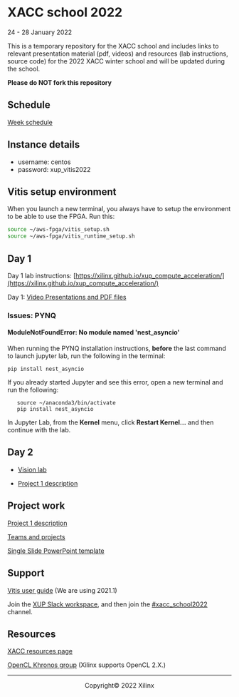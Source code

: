 # XACC school 2022

24 - 28 January 2022

This is a temporary repository for the XACC school and includes links to relevant presentation material (pdf, videos) and resources (lab instructions, source code) for the 2022 XACC winter school and will be updated during the school. 

**Please do NOT fork this repository**

## Schedule

[Week schedule](./schedule.md)

## Instance details

- username: centos
- password: xup_vitis2022

## Vitis setup environment

When you launch a new terminal, you always have to setup the environment to be able to use the FPGA. Run this:

```sh
source ~/aws-fpga/vitis_setup.sh
source ~/aws-fpga/vitis_runtime_setup.sh
```

## Day 1

Day 1 lab instructions: [https://xilinx.github.io/xup_compute_acceleration/](https://xilinx.github.io/xup_compute_acceleration/)

Day 1: [Video Presentations and PDF files](https://xilinx.github.io/xup_compute_acceleration/presentations.html)

### Issues: PYNQ 

#### ModuleNotFoundError: No module named 'nest_asyncio'

When running the PYNQ installation instructions, **before** the last command to launch jupyter lab, run the following in the terminal:

```console
pip install nest_asyncio
```

If you already started Jupyter and see this error, open a new terminal and run the following: 

```console
   source ~/anaconda3/bin/activate
   pip install nest_asyncio
```
In Jupyter Lab, from the **Kernel** menu, click **Restart Kernel...** and then continue with the lab.

## Day 2

- [Vision lab](https://xilinx.github.io/xup_compute_acceleration/Vision_lab.html)

- [Project 1 description](labs/project_1.md)

## Project work

[Project 1 description](labs/project_1.md)

[Teams and projects](./projects_and_teams.md)

[Single Slide PowerPoint template](./project_template.pptx)


## Support

[Vitis user guide](https://www.xilinx.com/html_docs/xilinx2021_1/vitis_doc/index.html) (We are using 2021.1)

Join the [XUP Slack workspace](https://join.slack.com/t/xupgroup/shared_invite/zt-y0zc1hqv-~Z~nYw6OMrdjXJ30IXungQ), and then join the [#xacc_school2022](https://xupgroup.slack.com/archives/C02ULU6LE21) channel. 

## Resources

[XACC resources page](https://xilinx.github.io/xacc/)

[OpenCL Khronos group](https://www.khronos.org/opencl/) (Xilinx supports OpenCL 2.X.)




---------------------------------------
<p align="center">Copyright&copy; 2022 Xilinx</p>

